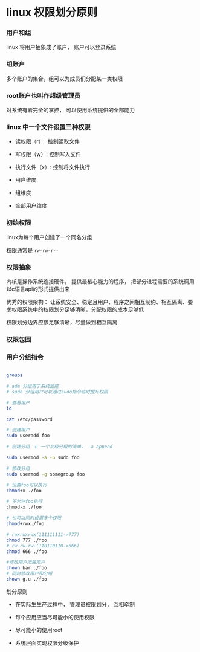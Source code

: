 # linux 权限划分原则

### 用户和组

linux 将用户抽象成了账户， 账户可以登录系统

### 组账户

多个账户的集合，组可以为成员们分配某一类权限

### root账户也叫作超级管理员

对系统有着完全的掌控， 可以使用系统提供的全部能力

### linux 中一个文件设置三种权限

* 读权限（r）： 控制读取文件

* 写权限（w）: 控制写入文件

* 执行文件（x）: 控制将文件执行

* 用户维度

* 组维度

* 全部用户维度



### 初始权限

linux为每个用户创建了一个同名分组

权限通常是 `rw-rw-r--`


### 权限抽象

内核是操作系统连接硬件， 提供最核心能力的程序， 把部分进程需要的系统调用以c语言api的形式提供出来

优秀的权限架构： 让系统安全、稳定且用户、程序之间相互制约、相互隔离、要求权限系统中的权限划分足够清晰，分配权限的成本足够低

权限划分边界应该足够清晰，尽量做到相互隔离

### 权限包围

### 用户分组指令

```bash

groups

# adm 分组用于系统监控
# sudo 分组用户可以通过sudo指令临时提升权限

# 查看用户
id

cat /etc/password

# 创建用户
sudo useradd foo

# 创建分组 -G 一个次级分组的清单， -a append

sudo usermod -a -G sudo foo

# 修改分组
sudo usermod -g somegroup foo

# 设置foo可以执行
chmod+x ./foo

# 不允许foo执行
chmod-x ./foo

# 也可以同时设置多个权限
chmod+rwx./foo

# rwxrwxrwx(111111111->777)
chmod 777 ./foo
# rw-rw-rw-(110110110->666)
chmod 666 ./foo

#修改用户所属用户
chown bar ./foo
# 同时修改用户和分组
chown g.u ./foo
```

划分原则

  * 在实际生生产过程中， 管理员权限划分， 互相牵制

  * 每个应用应当尽可能小的使用权限

  * 尽可能小的使用root

  * 系统层面实现权限分级保护